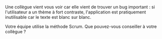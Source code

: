 Une collègue vient vous voir car elle vient de trouver un bug important : si l'utilisateur a un thème à fort contraste, l'application est pratiquement inutilisable car le texte est blanc sur blanc.

Votre équipe utilise la méthode Scrum. Que pouvez-vous conseiller à votre collègue ?

